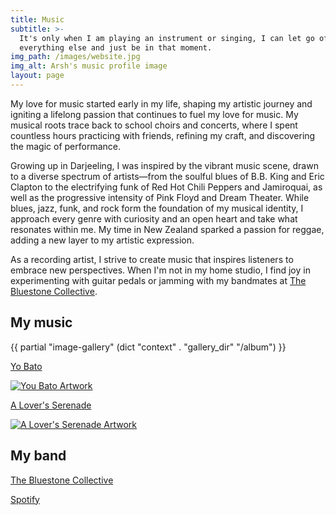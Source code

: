 ```yaml
---
title: Music
subtitle: >-
  It's only when I am playing an instrument or singing, I can let go of
  everything else and just be in that moment.
img_path: /images/website.jpg
img_alt: Arsh's music profile image
layout: page
---
```

My love for music started early in my life, shaping my artistic journey and igniting a lifelong passion that continues to fuel my love for music. My musical roots trace back to school choirs and concerts, where I spent countless hours practicing with friends, refining my craft, and discovering the magic of performance.

Growing up in Darjeeling, I was inspired by the vibrant music scene, drawn to a diverse spectrum of artists—from the soulful blues of B.B. King and Eric Clapton to the electrifying funk of Red Hot Chili Peppers and Jamiroquai, as well as the progressive intensity of Pink Floyd and Dream Theater. While blues, jazz, funk, and rock form the foundation of my musical identity, I approach every genre with curiosity and an open heart and take what resonates within me. My time in New Zealand sparked a passion for reggae, adding a new layer to my artistic expression.

As a recording artist, I strive to create music that inspires listeners to embrace new perspectives. When I'm not in my home studio, I find joy in experimenting with guitar pedals or jamming with my bandmates at [The Bluestone Collective](https://www.facebook.com/TheBluestoneCollective/).

### <a name="songs"></a>

## My music

<!DOCTYPE html>
<html class="no-js" lang="en-US" prefix="og: http://ogp.me/ns# fb: http://ogp.me/ns/fb#">
<head>
    <meta charset="utf-8">

   {{ partial "image-gallery" (dict "context" . "gallery_dir" "/album") }}
</head>


[Yo Bato](https://youtu.be/ellvWfSF9UQ)


[![You Bato Artwork](../images/artwork-yo-bato-gallery.png)](https://youtu.be/ellvWfSF9UQ)


[A Lover's Serenade](https://www.youtube.com/watch?v=WnqIA_ZYMQw)

[![A Lover's Serenade Artwork](../images/artwork-lovers-serenade-gallery.png)](https://www.youtube.com/watch?v=WnqIA_ZYMQw)

## My band

[The Bluestone Collective](https://www.facebook.com/TheBluestoneCollective/)

[Spotify](https://open.spotify.com/artist/1V05NSAgmfhTsMYcAwuFT5)

